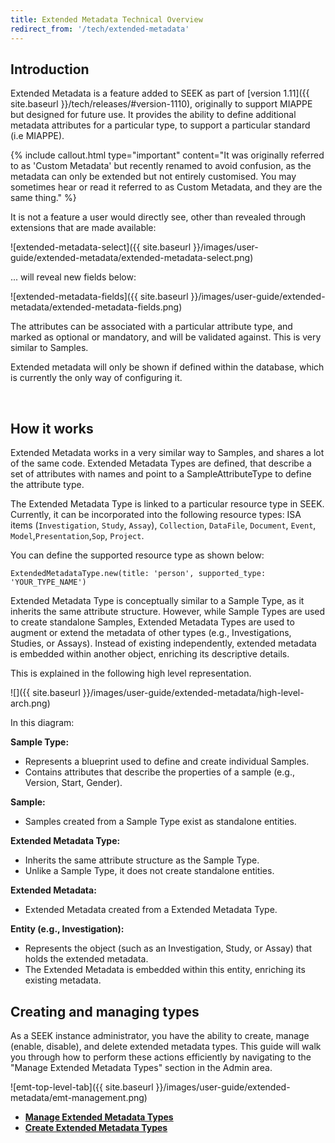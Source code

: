 ```yaml
---
title: Extended Metadata Technical Overview
redirect_from: '/tech/extended-metadata'
---
```


## Introduction

Extended Metadata is a feature added to SEEK as part of [version 1.11]({{ site.baseurl }}/tech/releases/#version-1110), originally to support
MIAPPE but designed for future use.
It provides the ability to define additional metadata attributes for a particular type, to support a particular standard (i.e MIAPPE).

{% include callout.html type="important" content="It was originally referred to as 'Custom Metadata' but recently renamed to avoid confusion, as the metadata can only be extended but not entirely customised.
You may sometimes hear or read it referred to as Custom Metadata, and they are the same thing." %}

It is not a feature a user would directly see, other than revealed through extensions that are made available:


![extended-metadata-select]({{ site.baseurl }}/images/user-guide/extended-metadata/extended-metadata-select.png)


... will reveal new fields below:

![extended-metadata-fields]({{ site.baseurl }}/images/user-guide/extended-metadata/extended-metadata-fields.png)

The attributes can be associated with a particular attribute type, and marked as optional or mandatory, and will be validated against. This is very similar to Samples.

Extended metadata will only be shown if defined within the database, which is currently the only way of configuring it.

<br>

## How it works

Extended Metadata works in a very similar way to Samples, and shares a lot of the same code. Extended Metadata Types are defined, that describe a set of attributes with names
and point to a SampleAttributeType to define the attribute type.

The Extended Metadata Type is linked to a particular resource type in SEEK. Currently, it can be incorporated into the following resource types:
ISA items (`Investigation`, `Study`, `Assay`), `Collection`, `DataFile`, `Document`, `Event`, `Model`,`Presentation`,`Sop`, `Project`.

You can define the supported resource type as shown below:

```
ExtendedMetadataType.new(title: 'person', supported_type: 'YOUR_TYPE_NAME')
```

Extended Metadata Type is conceptually similar to a Sample Type, as it inherits the same attribute structure. However, while Sample Types are used to create standalone Samples, Extended Metadata Types are used to augment or extend the metadata of other types (e.g., Investigations, Studies, or Assays).
Instead of existing independently, extended metadata is embedded within another object, enriching its descriptive details.

This is explained in the following high level representation.

![]({{ site.baseurl }}/images/user-guide/extended-metadata/high-level-arch.png)

In this diagram:

**Sample Type:**

* Represents a blueprint used to define and create individual Samples.
* Contains attributes that describe the properties of a sample (e.g., Version, Start, Gender).

**Sample:**

* Samples created from a Sample Type exist as standalone entities.

**Extended Metadata Type:**

* Inherits the same attribute structure as the Sample Type.
* Unlike a Sample Type, it does not create standalone entities.

**Extended Metadata:**

* Extended Metadata created from a Extended Metadata Type.

**Entity (e.g., Investigation):**

* Represents the object (such as an Investigation, Study, or Assay) that holds the extended metadata.
* The Extended Metadata is embedded within this entity, enriching its existing metadata.


## Creating and managing types

As a SEEK instance administrator, you have the ability to create, manage (enable, disable), and delete extended metadata types. This guide will walk you through how to perform these actions efficiently by navigating to the "Manage Extended Metadata Types" section in the Admin area.


![emt-top-level-tab]({{ site.baseurl }}/images/user-guide/extended-metadata/emt-management.png)


* **[Manage Extended Metadata Types](manage-extended-metadata-type)**
* **[Create Extended Metadata Types](create-extended-metadata-type)**

